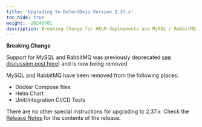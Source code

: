 ```yaml
---
title: 'Upgrading to DefectDojo Version 2.37.x'
toc_hide: true
weight: -20240701
description: Breaking Change for HELM deployments and MySQL / RabbitMQ users
---
```


**Breaking Change**

Support for MySQL and RabbitMQ was previously deprecated [see discussion post here](https://github.com/DefectDojo/django-DefectDojo/discussions/9690)) and is now being removed

MySQL and RabbitMQ have been removed from the following places:
- Docker Compose files
- Helm Chart
- Unit/Integration CI/CD Tests

There are no other special instructions for upgrading to 2.37.x. Check the [Release Notes](https://github.com/DefectDojo/django-DefectDojo/releases/tag/2.36.0) for the contents of the release.
